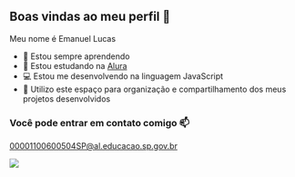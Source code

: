 ## Boas vindas ao meu perfil 💙

Meu nome é Emanuel Lucas

- 🌱 Estou sempre aprendendo
- 📝 Estou estudando na [Alura](https://www.alura.com.br)
- 💻 Estou me desenvolvendo na linguagem JavaScript
- 📁 Utilizo este espaço para organização e compartilhamento dos meus projetos desenvolvidos

### Você pode entrar em contato comigo 📫
00001100600504SP@al.educacao.sp.gov.br

![](https://media1.tenor.com/m/R_eZ54c3HF8AAAAd/coutinho-vasco.gif)
